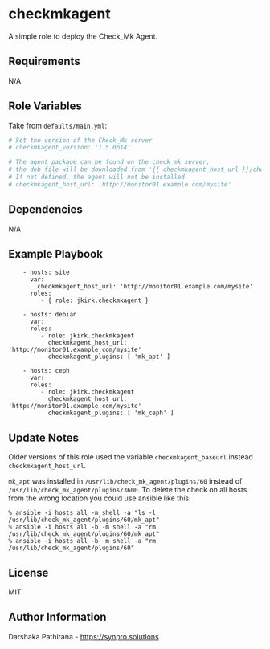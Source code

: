 checkmkagent
============

A simple role to deploy the Check_Mk Agent.

Requirements
------------

N/A

Role Variables
--------------

Take from `defaults/main.yml`:
```yaml
# Set the version of the Check_Mk server
# checkmkagent_version: '1.5.0p14'

# The agent package can be found on the check_mk server,
# the deb file will be downloaded from '{{ checkmkagent_host_url }}/check_mk/agents/check-mk-agent_{{ checkmkagent_version }}-1_all.deb'
# If not defined, the agent will not be installed.
# checkmkagent_host_url: 'http://monitor01.example.com/mysite'
```

Dependencies
------------

N/A

Example Playbook
----------------

```
    - hosts: site
      var:
        checkmkagent_host_url: 'http://monitor01.example.com/mysite'
      roles:
         - { role: jkirk.checkmkagent }

    - hosts: debian
      var:
      roles:
         - role: jkirk.checkmkagent
           checkmkagent_host_url: 'http://monitor01.example.com/mysite'
           checkmkagent_plugins: [ 'mk_apt' ]

    - hosts: ceph
      var:
      roles:
         - role: jkirk.checkmkagent
           checkmkagent_host_url: 'http://monitor01.example.com/mysite'
           checkmkagent_plugins: [ 'mk_ceph' ]
```

Update Notes
------------

Older versions of this role used the variable `checkmkagent_baseurl` instead `checkmkagent_host_url`.

`mk_apt` was installed in `/usr/lib/check_mk_agent/plugins/60` instead of `/usr/lib/check_mk_agent/plugins/3600`.
To delete the check on all hosts from the wrong location you could use ansible like this:

```
% ansible -i hosts all -m shell -a "ls -l /usr/lib/check_mk_agent/plugins/60/mk_apt"
% ansible -i hosts all -b -m shell -a "rm /usr/lib/check_mk_agent/plugins/60/mk_apt"
% ansible -i hosts all -b -m shell -a "rm /usr/lib/check_mk_agent/plugins/60"

```

License
-------

MIT

Author Information
------------------

Darshaka Pathirana - https://synpro.solutions

